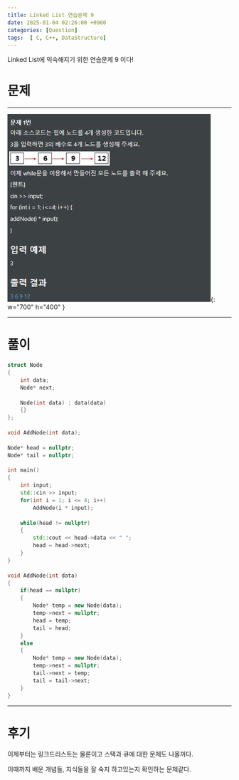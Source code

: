 ```yaml
---
title: Linked List 연습문제 9
date: 2025-01-04 02:26:00 +0900
categories: [Question]  
tags:  [ C, C++, DataStructure]
---
```


Linked List에 익숙해지기 위한 연습문제 9 이다!

# 문제   
---------------------------------------

![Desktop View](/assets/img/LinkedList9.png){: w="700" h="400" }
    
---------------------------------------

# 풀이

```c++
struct Node
{
    int data;
    Node* next;

    Node(int data) : data(data)
    {}
};

void AddNode(int data);

Node* head = nullptr;
Node* tail = nullptr;

int main()
{
    int input;
    std::cin >> input;
    for(int i = 1; i <= 4; i++)
        AddNode(i * input);

    while(head != nullptr)
    {
        std::cout << head->data << " ";
        head = head->next;
    }
}

void AddNode(int data)
{
    if(head == nullptr)
    {
        Node* temp = new Node(data);
        temp->next = nullptr;
        head = temp;
        tail = head;
    }
    else
    {
        Node* temp = new Node(data);
        temp->next = nullptr;
        tail->next = temp;
        tail = tail->next;
    }
}
```

---------------------------------------

# 후기

이제부터는 링크드리스트는 물론이고 스택과 큐에 대한 문제도 나올꺼다.

이때까지 배운 개념들, 지식들을 잘 숙지 하고있는지 확인하는 문제같다.

